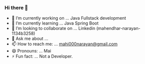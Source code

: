 ### Hi there 👋
- 🔭 I’m currently working on ... Java Fullstack development
- 🌱 I’m currently learning ... Java Spring Boot
- 👯 I’m looking to collaborate on ... Linkedin (mahendhar-narayan-1134b3258)
- 💬 Ask me about ... 
- 📫 How to reach me: ... mahi000narayan@gmail.com
- 😄 Pronouns: ... Mai  
- ⚡ Fun fact: ... Not a Developer.

